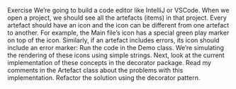 Exercise
We’re going to build a code editor like IntelliJ or VSCode. When we open a
project, we should see all the artefacts (items) in that project.
Every artefact should have an icon and the icon can be different from one
artefact to another. For example, the Main file’s icon has a special green play
marker on top of the icon.
Similarly, if an artefact includes errors, its icon should include an error marker:
Run the code in the Demo class. We’re simulating the rendering of these
icons using simple strings.
Next, look at the current implementation of these concepts in the decorator
package.
Read my comments in the Artefact class about the problems with this
implementation.
Refactor the solution using the decorator pattern.